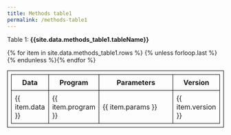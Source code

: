 ```yaml
---
title: Methods table1
permalink: /methods-table1
---
```

<style>
table {
  border-collapse: collapse;
}
table, th, td {
  border: 1px solid black;
  padding: 0.5em;
}
</style>
<div id="table-1">
  <p>Table 1: <b>{{site.data.methods_table1.tableName}}</b> </p>
  <table style="border:1px solid black">
    <thead style="font-weight:bold">
      <tr><th width="15%">Data</th><th width="15%">Program</th><th width="55%">Parameters</th><th width="15%">Version</th></tr>
    </thead>
    <tbody>
      {% for item in site.data.methods_table1.rows %}
      <tr><td>{{ item.data }}</td><td>{{ item.program }}</td><td>{{ item.params }}</td><td>{{ item.version }}</td></tr>
      {% unless forloop.last %}{% endunless %}{% endfor %}
    </tbody>
  </table>
</div>
